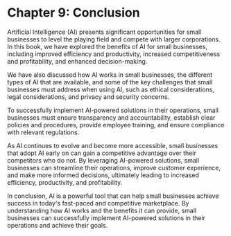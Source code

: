 Chapter 9: Conclusion
=====================

Artificial Intelligence (AI) presents significant opportunities for small businesses to level the playing field and compete with larger corporations. In this book, we have explored the benefits of AI for small businesses, including improved efficiency and productivity, increased competitiveness and profitability, and enhanced decision-making.

We have also discussed how AI works in small businesses, the different types of AI that are available, and some of the key challenges that small businesses must address when using AI, such as ethical considerations, legal considerations, and privacy and security concerns.

To successfully implement AI-powered solutions in their operations, small businesses must ensure transparency and accountability, establish clear policies and procedures, provide employee training, and ensure compliance with relevant regulations.

As AI continues to evolve and become more accessible, small businesses that adopt AI early on can gain a competitive advantage over their competitors who do not. By leveraging AI-powered solutions, small businesses can streamline their operations, improve customer experience, and make more informed decisions, ultimately leading to increased efficiency, productivity, and profitability.

In conclusion, AI is a powerful tool that can help small businesses achieve success in today's fast-paced and competitive marketplace. By understanding how AI works and the benefits it can provide, small businesses can successfully implement AI-powered solutions in their operations and achieve their goals.
